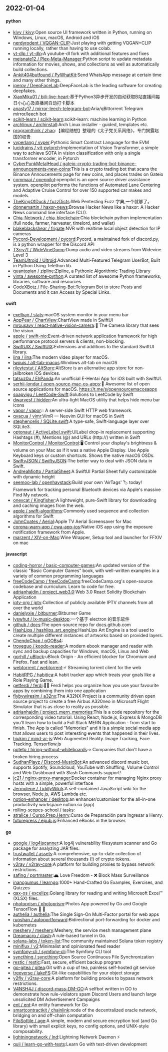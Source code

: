 ## 2022-01-04

#### python
* [kivy / kivy](https://github.com/kivy/kivy):Open source UI framework written in Python, running on Windows, Linux, macOS, Android and iOS
* [nerdyrodent / VQGAN-CLIP](https://github.com/nerdyrodent/VQGAN-CLIP):Just playing with getting VQGAN+CLIP running locally, rather than having to use colab.
* [yt-dlp / yt-dlp](https://github.com/yt-dlp/yt-dlp):A youtube-dl fork with additional features and fixes
* [meisnate12 / Plex-Meta-Manager](https://github.com/meisnate12/Plex-Meta-Manager):Python script to update metadata information for movies, shows, and collections as well as automatically build collections.
* [Ankit404butfound / PyWhatKit](https://github.com/Ankit404butfound/PyWhatKit):Send WhatsApp message at certain time and many other things.
* [iperov / DeepFaceLab](https://github.com/iperov/DeepFaceLab):DeepFaceLab is the leading software for creating deepfakes.
* [XiaoMiku01 / bili-live-heart](https://github.com/XiaoMiku01/bili-live-heart):基于Python3异步开发的自动获取B站直播间每日小心心及直播间自动打卡脚本
* [anasty17 / mirror-leech-telegram-bot](https://github.com/anasty17/mirror-leech-telegram-bot):Aria/qBittorrent Telegram mirror/leech bot
* [scikit-learn / scikit-learn](https://github.com/scikit-learn/scikit-learn):scikit-learn: machine learning in Python
* [archlinux / archinstall](https://github.com/archlinux/archinstall):Arch Linux installer - guided, templates etc.
* [programthink / zhao](https://github.com/programthink/zhao):【编程随想】整理的《太子党关系网络》，专门揭露赵国的权贵
* [vyperlang / vyper](https://github.com/vyperlang/vyper):Pythonic Smart Contract Language for the EVM
* [lucidrains / vit-pytorch](https://github.com/lucidrains/vit-pytorch):Implementation of Vision Transformer, a simple way to achieve SOTA in vision classification with only a single transformer encoder, in Pytorch
* [CyberPunkMetalHead / gateio-crypto-trading-bot-binance-announcements-new-coins](https://github.com/CyberPunkMetalHead/gateio-crypto-trading-bot-binance-announcements-new-coins):This is a crypto trading bot that scans the Binance Annoucements page for new coins, and places trades on Gateio
* [commaai / openpilot](https://github.com/commaai/openpilot):openpilot is an open source driver assistance system. openpilot performs the functions of Automated Lane Centering and Adaptive Cruise Control for over 150 supported car makes and models.
* [TheKingOfDuck / fuzzDicts](https://github.com/TheKingOfDuck/fuzzDicts):Web Pentesting Fuzz 字典,一个就够了。
* [donnemartin / haxor-news](https://github.com/donnemartin/haxor-news):Browse Hacker News like a haxor: A Hacker News command line interface (CLI).
* [Chia-Network / chia-blockchain](https://github.com/Chia-Network/chia-blockchain):Chia blockchain python implementation (full node, farmer, harvester, timelord, and wallet)
* [blakeblackshear / frigate](https://github.com/blakeblackshear/frigate):NVR with realtime local object detection for IP cameras
* [Pycord-Development / pycord](https://github.com/Pycord-Development/pycord):Pycord, a maintained fork of discord.py, is a python wrapper for the Discord API
* [T3rry7f / WideVineDump](https://github.com/T3rry7f/WideVineDump):Dump audio and video streams from Widevine Level 3
* [TeamUltroid / Ultroid](https://github.com/TeamUltroid/Ultroid):Advanced Multi-Featured Telegram UserBot, Built in Python Using Telethon lib.
* [quantopian / zipline](https://github.com/quantopian/zipline):Zipline, a Pythonic Algorithmic Trading Library
* [vinta / awesome-python](https://github.com/vinta/awesome-python):A curated list of awesome Python frameworks, libraries, software and resources
* [CodeXBotz / File-Sharing-Bot](https://github.com/CodeXBotz/File-Sharing-Bot):Telegram Bot to store Posts and Documents and it can Access by Special Links.

#### swift
* [exelban / stats](https://github.com/exelban/stats):macOS system monitor in your menu bar
* [AppPear / ChartView](https://github.com/AppPear/ChartView):ChartView made in SwiftUI
* [mrousavy / react-native-vision-camera](https://github.com/mrousavy/react-native-vision-camera):📸
The Camera library that sees the vision.
* [apple / swift-nio](https://github.com/apple/swift-nio):Event-driven network application framework for high performance protocol servers & clients, non-blocking.
* [SwiftUIX / SwiftUIX](https://github.com/SwiftUIX/SwiftUIX):Extensions and additions to the standard SwiftUI library.
* [iina / iina](https://github.com/iina/iina):The modern video player for macOS.
* [lwouis / alt-tab-macos](https://github.com/lwouis/alt-tab-macos):Windows alt-tab on macOS
* [rileytestut / AltStore](https://github.com/rileytestut/AltStore):AltStore is an alternative app store for non-jailbroken iOS devices.
* [tatsuz0u / EhPanda](https://github.com/tatsuz0u/EhPanda):An unofficial E-Hentai App for iOS built with SwiftUI.
* [serhii-londar / open-source-mac-os-apps](https://github.com/serhii-londar/open-source-mac-os-apps):🚀
Awesome list of open source applications for macOS. https://t.me/s/opensourcemacosapps
* [soapyigu / LeetCode-Swift](https://github.com/soapyigu/LeetCode-Swift):Solutions to LeetCode by Swift
* [dwarvesf / hidden](https://github.com/dwarvesf/hidden):An ultra-light MacOS utility that helps hide menu bar icons
* [vapor / vapor](https://github.com/vapor/vapor):💧
A server-side Swift HTTP web framework.
* [qvacua / vimr](https://github.com/qvacua/vimr):VimR — Neovim GUI for macOS in Swift
* [stephencelis / SQLite.swift](https://github.com/stephencelis/SQLite.swift):A type-safe, Swift-language layer over SQLite3.
* [optonaut / ActiveLabel.swift](https://github.com/optonaut/ActiveLabel.swift):UILabel drop-in replacement supporting Hashtags (#), Mentions (@) and URLs (http://) written in Swift
* [MonitorControl / MonitorControl](https://github.com/MonitorControl/MonitorControl):🖥
Control your display's brightness & volume on your Mac as if it was a native Apple Display. Use Apple Keyboard keys or custom shortcuts. Shows the native macOS OSDs.
* [SwiftyJSON / SwiftyJSON](https://github.com/SwiftyJSON/SwiftyJSON):The better way to deal with JSON data in Swift.
* [AndreaMiotto / PartialSheet](https://github.com/AndreaMiotto/PartialSheet):A SwiftUI Partial Sheet fully customizable with dynamic height
* [seemoo-lab / openhaystack](https://github.com/seemoo-lab/openhaystack):Build your own 'AirTags'
🏷
today! Framework for tracking personal Bluetooth devices via Apple's massive Find My network.
* [onevcat / Kingfisher](https://github.com/onevcat/Kingfisher):A lightweight, pure-Swift library for downloading and caching images from the web.
* [apple / swift-algorithms](https://github.com/apple/swift-algorithms):Commonly used sequence and collection algorithms for Swift
* [JohnCoates / Aerial](https://github.com/JohnCoates/Aerial):Apple TV Aerial Screensaver for Mac
* [corona-warn-app / cwa-app-ios](https://github.com/corona-warn-app/cwa-app-ios):Native iOS app using the exposure notification framework from Apple.
* [marzent / XIV-on-Mac](https://github.com/marzent/XIV-on-Mac):Wine Wrapper, Setup tool and launcher for FFXIV on mac

#### javascript
* [coding-horror / basic-computer-games](https://github.com/coding-horror/basic-computer-games):An updated version of the classic "Basic Computer Games" book, with well-written examples in a variety of common programming languages
* [freeCodeCamp / freeCodeCamp](https://github.com/freeCodeCamp/freeCodeCamp):freeCodeCamp.org's open-source codebase and curriculum. Learn to code for free.
* [adrianhajdin / project_web3.0](https://github.com/adrianhajdin/project_web3.0):Web 3.0 React Solidity Blockchain Application
* [iptv-org / iptv](https://github.com/iptv-org/iptv):Collection of publicly available IPTV channels from all over the world
* [danielyxie / bitburner](https://github.com/danielyxie/bitburner):Bitburner Game
* [lyswhut / lx-music-desktop](https://github.com/lyswhut/lx-music-desktop):一个基于 electron 的音乐软件
* [github / docs](https://github.com/github/docs):The open-source repo for docs.github.com
* [HashLips / hashlips_art_engine](https://github.com/HashLips/hashlips_art_engine):HashLips Art Engine is a tool used to create multiple different instances of artworks based on provided layers.
* [ChendoChap / pOOBs4](https://github.com/ChendoChap/pOOBs4):
* [troyeguo / koodo-reader](https://github.com/troyeguo/koodo-reader):A modern ebook manager and reader with sync and backup capacities for Windows, macOS, Linux and Web
* [gorhill / uBlock](https://github.com/gorhill/uBlock):uBlock Origin - An efficient blocker for Chromium and Firefox. Fast and lean.
* [webtorrent / webtorrent](https://github.com/webtorrent/webtorrent):⚡️
Streaming torrent client for the web
* [HabitRPG / habitica](https://github.com/HabitRPG/habitica):A habit tracker app which treats your goals like a Role Playing Game.
* [getferdi / ferdi](https://github.com/getferdi/ferdi):🧔🏽 Ferdi helps you organize how you use your favourite apps by combining them into one application
* [flybywiresim / a32nx](https://github.com/flybywiresim/a32nx):The A32NX Project is a community driven open source project to create a free Airbus A320neo in Microsoft Flight Simulator that is as close to reality as possible.
* [adrianhajdin / project_mern_memories](https://github.com/adrianhajdin/project_mern_memories):This is a code repository for the corresponding video tutorial. Using React, Node.js, Express & MongoDB you'll learn how to build a Full Stack MERN Application - from start to finish. The App is called "Memories" and it is a simple social media app that allows users to post interesting events that happened in their lives.
* [hiukim / mind-ar-js](https://github.com/hiukim/mind-ar-js):Web Augmented Reality. Image Tracking, Face Tracking. Tensorflow.js
* [poteto / hiring-without-whiteboards](https://github.com/poteto/hiring-without-whiteboards):⭐️
Companies that don't have a broken hiring process
* [SudhanPlayz / Discord-MusicBot](https://github.com/SudhanPlayz/Discord-MusicBot):An advanced discord music bot, supports Spotify, Soundcloud, YouTube with Shuffling, Volume Control and Web Dashboard with Slash Commands support!
* [jc21 / nginx-proxy-manager](https://github.com/jc21/nginx-proxy-manager):Docker container for managing Nginx proxy hosts with a simple, powerful interface
* [Jermolene / TiddlyWiki5](https://github.com/Jermolene/TiddlyWiki5):A self-contained JavaScript wiki for the browser, Node.js, AWS Lambda etc.
* [notion-enhancer / desktop](https://github.com/notion-enhancer/desktop):an enhancer/customiser for the all-in-one productivity workspace notion.so (app)
* [rolling-scopes-school / tasks](https://github.com/rolling-scopes-school/tasks):
* [atralice / Curso.Prep.Henry](https://github.com/atralice/Curso.Prep.Henry):Curso de Preparación para Ingresar a Henry.
* [futurepress / epub.js](https://github.com/futurepress/epub.js):Enhanced eBooks in the browser.

#### go
* [google / log4jscanner](https://github.com/google/log4jscanner):A log4j vulnerability filesystem scanner and Go package for analyzing JAR files.
* [trustwallet / assets](https://github.com/trustwallet/assets):A comprehensive, up-to-date collection of information about several thousands (!) of crypto tokens.
* [v2ray / v2ray-core](https://github.com/v2ray/v2ray-core):A platform for building proxies to bypass network restrictions.
* [safing / portmaster](https://github.com/safing/portmaster):🏔
Love Freedom -
❌
Block Mass Surveillance
* [inancgumus / learngo](https://github.com/inancgumus/learngo):1000+ Hand-Crafted Go Examples, Exercises, and Quizzes
* [qax-os / excelize](https://github.com/qax-os/excelize):Golang library for reading and writing Microsoft Excel™ (XLSX) files.
* [photoprism / photoprism](https://github.com/photoprism/photoprism):Photos App powered by Go and Google TensorFlow
🌈
🎄
* [authelia / authelia](https://github.com/authelia/authelia):The Single Sign-On Multi-Factor portal for web apps
* [ruoshan / autoportforward](https://github.com/ruoshan/autoportforward):Bidirectional port-forwarding for docker and kubernetes
* [meshery / meshery](https://github.com/meshery/meshery):Meshery, the service mesh management plane
* [Dreamacro / clash](https://github.com/Dreamacro/clash):A rule-based tunnel in Go.
* [solana-labs / token-list](https://github.com/solana-labs/token-list):The community maintained Solana token registry
* [miniflux / v2](https://github.com/miniflux/v2):Minimalist and opinionated feed reader
* [symfony-cli / symfony-cli](https://github.com/symfony-cli/symfony-cli):The Symfony CLI tool
* [syncthing / syncthing](https://github.com/syncthing/syncthing):Open Source Continuous File Synchronization
* [restic / restic](https://github.com/restic/restic):Fast, secure, efficient backup program
* [go-gitea / gitea](https://github.com/go-gitea/gitea):Git with a cup of tea, painless self-hosted git service
* [treeverse / lakeFS](https://github.com/treeverse/lakeFS):Git-like capabilities for your object storage
* [v2fly / v2ray-core](https://github.com/v2fly/v2ray-core):A platform for building proxies to bypass network restrictions.
* [V4NSH4J / discord-mass-DM-GO](https://github.com/V4NSH4J/discord-mass-DM-GO):A selfbot written in GO to demonstrate how rule-violators spam Discord Users and launch large unsolicited DM Advertisement Campaigns
* [ent / ent](https://github.com/ent/ent):An entity framework for Go
* [smartcontractkit / chainlink](https://github.com/smartcontractkit/chainlink):node of the decentralized oracle network, bridging on and off-chain computation
* [FiloSottile / age](https://github.com/FiloSottile/age):A simple, modern and secure encryption tool (and Go library) with small explicit keys, no config options, and UNIX-style composability.
* [lightningnetwork / lnd](https://github.com/lightningnetwork/lnd):Lightning Network Daemon
⚡️
* [quii / learn-go-with-tests](https://github.com/quii/learn-go-with-tests):Learn Go with test-driven development
